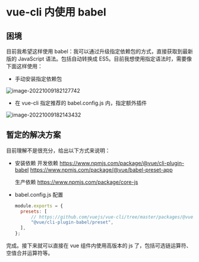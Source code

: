 # vue-cli 内使用 babel

## 困境

目前我希望这样使用 babel：我可以通过升级指定依赖包的方式，直接获取到最新版的 JavaScript 语法。包括自动转换成 ES5。目前我想使用指定语法时，需要像下面这样使用：

- 手动安装指定依赖包

![image-20221009182127742](https://gh-img-store.ruan-cat.com/img/image-20221009182127742.png)

- 在 vue-cli 指定推荐的 babel.config.js 内，指定额外插件

![image-20221009182143432](https://gh-img-store.ruan-cat.com/img/image-20221009182143432.png)

## 暂定的解决方案

目前理解不是很充分，给出以下方式来说明：

- 安装依赖
  开发依赖
  https://www.npmjs.com/package/@vue/cli-plugin-babel
  https://www.npmjs.com/package/@vue/babel-preset-app

  生产依赖
  https://www.npmjs.com/package/core-js

- babel.config.js 配置
  ```js
  module.exports = {
  	presets: [
  		// https://github.com/vuejs/vue-cli/tree/master/packages/@vue/babel-preset-app
  		"@vue/cli-plugin-babel/preset",
  	],
  };
  ```

完成。接下来就可以直接在 vue 组件内使用高版本的 js 了，包括可选链运算符、空值合并运算符等。
